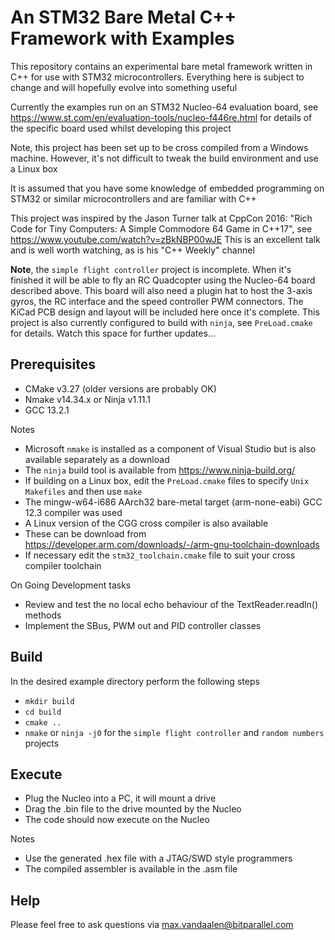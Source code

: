 # An STM32 Bare Metal C++ Framework with Examples
This repository contains an experimental bare metal framework written in C++ for use with STM32 microcontrollers. Everything here is subject
to change and will hopefully evolve into something useful

Currently the examples run on an STM32 Nucleo-64 evaluation board, see https://www.st.com/en/evaluation-tools/nucleo-f446re.html for details of the specific board used whilst developing this project

Note, this project has been set up to be cross compiled from a Windows machine. However, it's not difficult to tweak the build environment and use a Linux box

It is assumed that you have some knowledge of embedded programming on STM32 or similar microcontrollers and are familiar with C++

This project was inspired by the Jason Turner talk at CppCon 2016: "Rich Code for Tiny Computers: A Simple Commodore 64 Game in C++17", see https://www.youtube.com/watch?v=zBkNBP00wJE This is an excellent talk and is well worth watching, as is his "C++ Weekly" channel

**Note**, the `simple flight controller` project is incomplete. When it's finished it will be able to fly an RC Quadcopter using the Nucleo-64 board described above. This board will also need a
plugin hat to host the 3-axis gyros, the RC interface and the speed controller PWM connectors. The KiCad PCB design and layout will be included here once it's complete. This project is also currently configured to build with `ninja`, see `PreLoad.cmake` for details. Watch this space for further updates...

## Prerequisites
- CMake v3.27 (older versions are probably OK)
- Nmake v14.34.x or Ninja v1.11.1
- GCC 13.2.1

Notes
- Microsoft `nmake` is installed as a component of Visual Studio but is also available separately as a download
- The `ninja` build tool is available from https://www.ninja-build.org/
- If building on a Linux box, edit the `PreLoad.cmake` files to specify `Unix Makefiles` and then use `make`
- The mingw-w64-i686 AArch32 bare-metal target (arm-none-eabi) GCC 12.3 compiler was used
- A Linux version of the CGG cross compiler is also available
- These can be download from https://developer.arm.com/downloads/-/arm-gnu-toolchain-downloads
- If necessary edit the `stm32_toolchain.cmake` file to suit your cross compiler toolchain

On Going Development tasks
- Review and test the no local echo behaviour of the TextReader.readln() methods
- Implement the SBus, PWM out and PID controller classes

## Build
In the desired example directory perform the following steps
- `mkdir build`
- `cd build`
- `cmake ..`
- `nmake` or `ninja -j0` for the `simple flight controller` and `random numbers` projects

## Execute
- Plug the Nucleo into a PC, it will mount a drive
- Drag the .bin file to the drive mounted by the Nucleo
- The code should now execute on the Nucleo

Notes
- Use the generated .hex file with a JTAG/SWD style programmers
- The compiled assembler is available in the .asm file

## Help
Please feel free to ask questions via max.vandaalen@bitparallel.com
